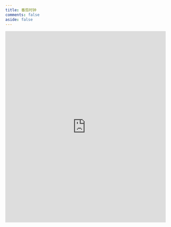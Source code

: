 ```yaml
---
title: 番茄时钟
comments: false
aside: false
---
```


<iframe src="https://flocus.io/minimalist-pomodoro-timer" width="100%" height="600px" frameborder="0" allowtransparency="true" allow="encrypted-media"></iframe>



